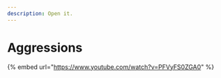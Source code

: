 ```yaml
---
description: Open it.
---
```


# Aggressions

{% embed url="https://www.youtube.com/watch?v=PFVyFS0ZGA0" %}
